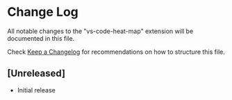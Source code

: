 # Change Log

All notable changes to the "vs-code-heat-map" extension will be documented in this file.

Check [Keep a Changelog](http://keepachangelog.com/) for recommendations on how to structure this file.

## [Unreleased]

- Initial release